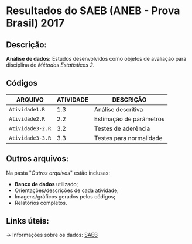 # Resultados do SAEB (ANEB - Prova Brasil) 2017

## **Descrição:**
**Análise de dados:** Estudos desenvolvidos como objetos de avaliação para disciplina de *Métodos Estatísticos 2*.

## **Códigos**
| ARQUIVO        | ATIVIDADE| DESCRIÇÃO |
|----------------|----------|-----------------------|
|`Atividade1.R`  |  1.3     |Análise descritiva     |
|`Atividade2.R`  |  2.2     |Estimação de parâmetros|
|`Atividade3-2.R`|  3.2     |Testes de aderência    |
|`Atividade3-3.R`|  3.3     |Testes para normalidade|


## **Outros arquivos:**

Na pasta "*Outros arquivos*" estão inclusas:
- **Banco de dados** utilizado;
- Orientações/descrições de cada atividade;
- Imagens/gráficos gerados pelos códigos;
- Relatórios completos.

## **Links úteis:**

-> Informações sobre os dados: [SAEB](https://www.gov.br/inep/pt-br/areas-de-atuacao/avaliacao-e-exames-educacionais/saeb) 

